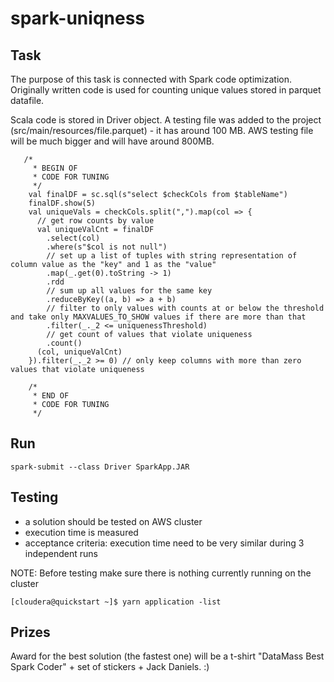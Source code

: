 # spark-uniqness

## Task


The purpose of this task is connected with Spark code optimization. Originally written code is used for counting unique values stored in parquet datafile.


Scala code is stored in Driver object. A testing file was added to the project (src/main/resources/file.parquet) - it has around 100 MB. AWS testing file will be much bigger and will have around 800MB.


```
   /*
     * BEGIN OF
     * CODE FOR TUNING
     */
    val finalDF = sc.sql(s"select $checkCols from $tableName")
    finalDF.show(5)
    val uniqueVals = checkCols.split(",").map(col => {
      // get row counts by value
      val uniqueValCnt = finalDF
        .select(col)
        .where(s"$col is not null")
        // set up a list of tuples with string representation of column value as the "key" and 1 as the "value"
        .map(_.get(0).toString -> 1)
        .rdd
        // sum up all values for the same key
        .reduceByKey((a, b) => a + b)
        // filter to only values with counts at or below the threshold and take only MAXVALUES_TO_SHOW values if there are more than that
        .filter(_._2 <= uniquenessThreshold)
        // get count of values that violate uniqueness
        .count()
      (col, uniqueValCnt)
    }).filter(_._2 >= 0) // only keep columns with more than zero values that violate uniqueness

    /*
     * END OF
     * CODE FOR TUNING
     */

```

## Run

```
spark-submit --class Driver SparkApp.JAR
```

## Testing

- a solution should be tested on AWS cluster
- execution time is measured
- acceptance criteria: execution time need to be very similar during 3 independent runs 

NOTE: Before testing make sure there is nothing currently running on the cluster

```
[cloudera@quickstart ~]$ yarn application -list
```

## Prizes
Award for the best solution (the fastest one) will be a t-shirt "DataMass Best Spark Coder" + set of stickers + Jack Daniels. 
:)










